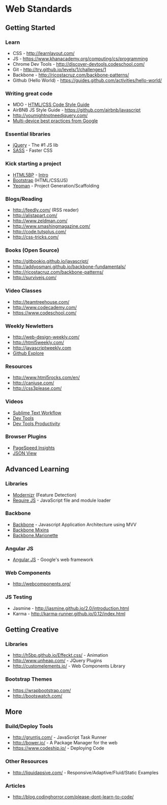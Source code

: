 # Web Standards

## Getting Started

### Learn
* CSS - http://learnlayout.com/
* JS - https://www.khanacademy.org/computing/cs/programming
* Chrome Dev Tools - http://discover-devtools.codeschool.com/
* Git - http://try.github.io/levels/1/challenges/1
* Backbone - http://ricostacruz.com/backbone-patterns/
* Github (Hello World) - https://guides.github.com/activities/hello-world/

### Writing great code
* MDO - [HTML/CSS Code Style Guide](http://mdo.github.io/code-guide/)
* AirBNB JS Style Guide - https://github.com/airbnb/javascript
* http://youmightnotneedjquery.com/
* [Multi-device best practices from Google](https://developers.google.com/web/fundamentals/)

### Essential libraries
* [jQuery](http://learn.jquery.com/about-jquery/how-jquery-works/) - The #1 JS lib
* [SASS](http://sass-lang.com) - Faster CSS

### Kick starting  a project
* [HTML5BP](http://html5boilerplate.com/) - [Intro](https://www.youtube.com/watch?v=WkLO-q2wC80)
* [Bootstrap](http://getbootstrap.com/2.3.2/getting-started.html)   (HTML/CSS/JS)
* [Yeoman](http://yeoman.io/) - Project Generation/Scaffolding

### Blogs/Reading
* http://feedly.com/ (RSS reader)
* http://alistapart.com/
* http://www.zeldman.com/
* http://www.smashingmagazine.com/
* http://code.tutsplus.com/
* http://css-tricks.com/

### Books (Open Source)
* http://gitbookio.github.io/javascript/
* http://addyosmani.github.io/backbone-fundamentals/
* http://ricostacruz.com/backbone-patterns/
* http://survivejs.com/

### Video Classes
* http://teamtreehouse.com/
* http://www.codecademy.com/
* https://www.codeschool.com/

### Weekly Newletters
* http://web-design-weekly.com/
* http://html5weekly.com/
* http://javascriptweekly.com
* [Github Explore](https://github.com/explore/subscribe)

### Resources
* http://www.html5rocks.com/en/
* http://caniuse.com/
* http://css3please.com/

### Videos
* [Sublime Text Workflow](https://tutsplus.com/course/improve-workflow-in-sublime-text-2/)
* [Dev Tools](https://www.youtube.com/watch?v=qyM37XKkmKQ)
* [Dev Tools Productivity](https://www.youtube.com/watch?v=kVSo4buDAEE)

### Browser Plugins
* [PageSpeed Insights](https://chrome.google.com/webstore/detail/pagespeed-insights-by-goo/gplegfbjlmmehdoakndmohflojccocli)
* [JSON View](https://chrome.google.com/webstore/detail/jsonview/chklaanhfefbnpoihckbnefhakgolnmc)

## Advanced Learning

### Libraries
* [Modernizr](http://modernizr.com/) (Feature Detection)
* [Require JS](http://requirejs.org/) - JavaScript file and module loader

### Backbone
* [Backbone](http://backbonejs.org) - Javascript Application Architecture using MVV
* [Backbone Mixins](http://ricostacruz.com/backbone-patterns/#mixins)
* [Backbone.Marionette](http://marionettejs.com/)

### Angular JS
* [Angular JS](https://angularjs.org/) - Google's web framework

### Web Components
* http://webcomponents.org/

### JS Testing
* Jasmine - http://jasmine.github.io/2.0/introduction.html
* Karma - http://karma-runner.github.io/0.12/index.html

## Getting Creative

### Libraries
* http://h5bp.github.io/Effeckt.css/ - Animation
* http://www.unheap.com/ - JQuery Plugins
* http://customelements.io/ - Web Components Library

### Bootstrap Themes
* https://wrapbootstrap.com/
* http://bootswatch.com/


## More

### Build/Deploy Tools
* http://gruntjs.com/ - JavaScript Task Runner
* http://bower.io/ - A Package Manager for the web
* https://www.codeship.io/ - Deploying Code

### Other Resources
* http://liquidapsive.com/ - Responsive/Adaptive/Fluid/Static Examples

### Articles
* http://blog.codinghorror.com/please-dont-learn-to-code/



